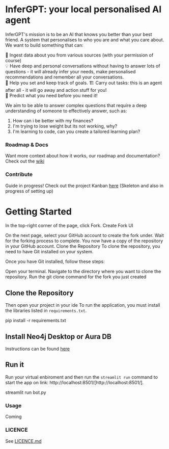 # InferGPT: your local personalised AI agent

InferGPT's mission is to be an AI that knows you better than your best friend. A system that personalises to who you are and what you care about. We want to build something that can:

🔗 Ingest data about you from various sources (with your permission of course)  
💡 Have deep and personal conversations without having to answer lots of questions - it will already infer your needs, make personalised recommendations and remember all your conversations.  
🎯 Help you set and keep track of goals. 
🏗️ Carry out tasks: this is an agent after all - it will go away and action stuff for you!  
🔮 Predict what you need before you need it!  

We aim to be able to answer complex questions that require a deep understanding of someone to effectively answer, such as:
1) How can i be better with my finances?
2) I'm trying to lose weight but its not working, why? 
3) I'm learning to code, can you create a tailored learning plan?  

### Roadmap & Docs
Want more context about how it works, our roadmap and documentation? Check out the [wiki](https://github.com/WaitThatShouldntWork/InferGPT/wiki)

### Contribute
Guide in progress!
Check out the project Kanban [here](https://github.com/users/WaitThatShouldntWork/projects/1) (Skeleton and also in progress of setting up)

# Getting Started

In the top-right corner of the page, click Fork.
Create Fork UI

On the next page, select your GitHub account to create the fork under.
Wait for the forking process to complete. You now have a copy of the repository in your GitHub account.
Clone the Repository To clone the repository, you need to have Git installed on your system. 

Once you have Git installed, follow these steps:

Open your terminal.
Navigate to the directory where you want to clone the repository.
Run the git clone command for the fork you just created

## Clone the Repository

Then open your project in your ide
To run the application, you must install the libraries listed in `requirements.txt`.

pip install -r requirements.txt

## Install Neo4j Desktop or Aura DB
Instructions can be found [here](https://neo4j.com/docs/?utm_medium=PaidSearch&utm_source=google&utm_campaign=GDB&utm_content=EMEA-X-Conversion-GDB-Text&utm_term=neo4j&gclid=Cj0KCQiA1rSsBhDHARIsANB4EJY8wQONKSyNCofQBGAcOGWwNpNh4Z0yj7oGxok8vs2CipPJMjGPcpkaAuw1EALw_wcB)


## Run it
Run your virtual enbiroment and then run the `streamlit run` command to start the app on link: http://localhost:8501/[http://localhost:8501/].

streamlit run bot.py

### Usage
Coming

### LICENCE 
See [LICENCE.md](LICENCE.md)

